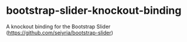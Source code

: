 bootstrap-slider-knockout-binding
=================================

A knockout binding for the Bootstrap Slider (https://github.com/seiyria/bootstrap-slider)
